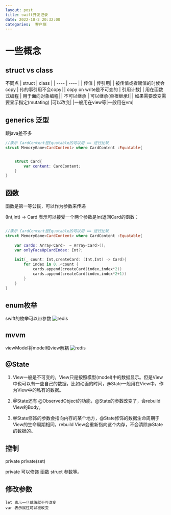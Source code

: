 ```yaml
---
layout: post
title: swift开发记录
date: 2022-10-2 20:32:00
categories:  客户端
---
```


# 一些概念
## struct vs class
不同点
|  struct   | class  |
|  ----  | ----  | 
| 传值  | 传引用|
| 被传值或者赋值的时候会copy  | 传的事引用不会copy|
| copy on write是不可变的  | 引用计数|
| 用在函数式编程  | 用于面向对象编程|
| 不可以继承  | 可以继承(单根继承)|
| 如果需要改变需要显示指定(mutating)  |可以改变|
|一般用在view等|一般用在vm|



## generics 泛型

跟java差不多

```swift
//表示 CardContent是Equatable的可以用 == 进行比较
struct MemoryGame<CardContent> where CardContent :Equatable{


    struct Card{
        var content: CardContent;
    }
}

```


## 函数
函数是第一等公民，可以作为参数来传递

(Int,Int) -> Card 表示可以接受一个两个参数是Int返回Card的函数： 
```swift

//表示 CardContent是Equatable的可以用 == 进行比较
struct MemoryGame<CardContent> where CardContent :Equatable{
    
    var cards: Array<Card>  = Array<Card>();
    var onlyFaceUpCardIndex: Int?;
    
    init(_ count: Int,createCard: (Int,Int) -> Card){
        for index in 0..<count {
            cards.append(createCard(index,index*2))
            cards.append(createCard(index,index*2+1))
        }
    }
}
```

## enum枚举
swift的枚举可以带参数
![redis](https://raw.githubusercontent.com/QuietListener/quietlistener.github.io/master/images/2022-10-02-enum.png)

## mvvm
viewModel将model和view解耦
![redis](https://raw.githubusercontent.com/QuietListener/quietlistener.github.io/master/images/202210-02-mvvm.png)

## @State
1. View一般是不可变的。View只是按照模型(model)中的数据显示。但是View中也可以有一些自己的数据，比如动画的时间，@State一般用在View中，作为View中的私有的数据。

2. @State还有  @ObservedObject的功能，@State的参数改变了，会rebuild View的Body。

3. @State修饰的参数会指向内存的某个地方，@State修饰的数据生命周期于View的生命周期相同，rebuild View会重新指向这个内存，不会清除@State的数据的。

## 控制
private private(set)

private 可以修饰 函数 struct 参数等。


## 修改参数
    let 表示一旦赋值就不可改变
    var 表示属性可以被改变